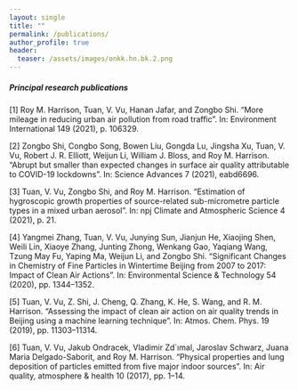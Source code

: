 ```yaml
---
layout: single
title: ""
permalink: /publications/
author_profile: true
header:
  teaser: /assets/images/onkk.hn.bk.2.png
---
```


##### Principal research publications

[1] Roy M. Harrison, Tuan, V. Vu, Hanan Jafar, and Zongbo Shi. “More mileage in reducing urban air pollution from
road traffic”. In: Environment International 149 (2021), p. 106329.

[2] Zongbo Shi, Congbo Song, Bowen Liu, Gongda Lu, Jingsha Xu, Tuan, V. Vu, Robert J. R. Elliott, Weijun Li,
William J. Bloss, and Roy M. Harrison. “Abrupt but smaller than expected changes in surface air quality attributable
to COVID-19 lockdowns”. In: Science Advances 7 (2021), eabd6696.

[3] Tuan, V. Vu, Zongbo Shi, and Roy M. Harrison. “Estimation of hygroscopic growth properties of source-related
sub-micrometre particle types in a mixed urban aerosol”. In: npj Climate and Atmospheric Science 4 (2021), p. 21.

[4] Yangmei Zhang, Tuan, V. Vu, Junying Sun, Jianjun He, Xiaojing Shen, Weili Lin, Xiaoye Zhang, Junting Zhong,
Wenkang Gao, Yaqiang Wang, Tzung May Fu, Yaping Ma, Weijun Li, and Zongbo Shi. “Significant Changes in Chemistry
of Fine Particles in Wintertime Beijing from 2007 to 2017: Impact of Clean Air Actions”. In: Environmental
Science & Technology 54 (2020), pp. 1344–1352.

[5] Tuan, V. Vu, Z. Shi, J. Cheng, Q. Zhang, K. He, S. Wang, and R. M. Harrison. “Assessing the impact of clean
air action on air quality trends in Beijing using a machine learning technique”. In: Atmos. Chem. Phys. 19 (2019),
pp. 11303–11314.

[6] Tuan, V. Vu, Jakub Ondracek, Vladimir Zd´ımal, Jaroslav Schwarz, Juana Maria Delgado-Saborit, and Roy M.
Harrison. “Physical properties and lung deposition of particles emitted from five major indoor sources”. In: Air quality,
atmosphere & health 10 (2017), pp. 1–14.

